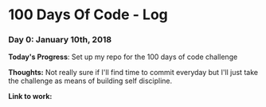 # 100 Days Of Code - Log

### Day 0: January 10th, 2018

**Today's Progress**: Set up my repo for the 100 days of code challenge

**Thoughts:** Not really sure if I'll find time to commit everyday but I'll just take the challenge as means of building self discipline.

**Link to work:** 
